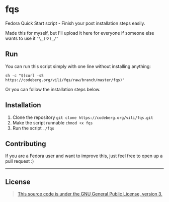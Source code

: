 # fqs
Fedora Quick Start script - Finish your post installation steps easily.

Made this for myself, but I'll upload it here for everyone if someone else wants to use it `¯\_(ツ)_/¯`

## Run
You can run this script simply with one line without installing anything:

`sh -c "$(curl -sS https://codeberg.org/vili/fqs/raw/branch/master/fqs)"`

Or you can follow the installation steps below.

## Installation
1. Clone the repository `git clone https://codeberg.org/vili/fqs.git`
2. Make the script runnable `chmod +x fqs`
3. Run the script `./fqs`

## Contributing
If you are a Fedora user and want to improve this, just feel free to open up a pull request :)

-----------------------------
## License
> [This source code is under the GNU General Public License, version 3.](https://www.gnu.org/licenses/gpl-3.0.txt)
